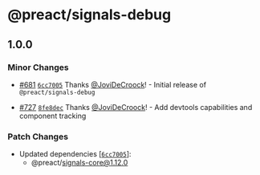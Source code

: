 # @preact/signals-debug

## 1.0.0

### Minor Changes

- [#681](https://github.com/preactjs/signals/pull/681) [`6cc7005`](https://github.com/preactjs/signals/commit/6cc700595278d241f276c40dd0ecf162c9e432d8) Thanks [@JoviDeCroock](https://github.com/JoviDeCroock)! - Initial release of `@preact/signals-debug`

- [#727](https://github.com/preactjs/signals/pull/727) [`8fe8dec`](https://github.com/preactjs/signals/commit/8fe8decd9b5c6c4fd5b357730838eda030c25ae2) Thanks [@JoviDeCroock](https://github.com/JoviDeCroock)! - Add devtools capabilities and component tracking

### Patch Changes

- Updated dependencies [[`6cc7005`](https://github.com/preactjs/signals/commit/6cc700595278d241f276c40dd0ecf162c9e432d8)]:
  - @preact/signals-core@1.12.0
